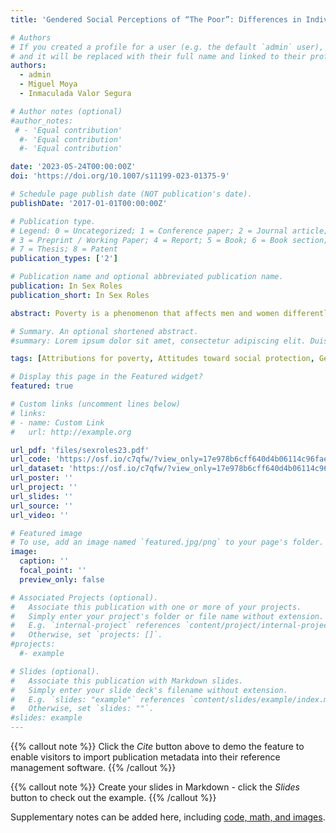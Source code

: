 ```yaml
---
title: 'Gendered Social Perceptions of “The Poor”: Differences in Individualistic Attributions, Stereotypes, and Attitudes Toward Social Protection Policies'

# Authors
# If you created a profile for a user (e.g. the default `admin` user), write the username (folder name) here
# and it will be replaced with their full name and linked to their profile.
authors:
  - admin
  - Miguel Moya
  - Inmaculada Valor Segura

# Author notes (optional)
#author_notes:
 # - 'Equal contribution'
  #- 'Equal contribution'
  #- 'Equal contribution'

date: '2023-05-24T00:00:00Z'
doi: 'https://doi.org/10.1007/s11199-023-01375-9'

# Schedule page publish date (NOT publication's date).
publishDate: '2017-01-01T00:00:00Z'

# Publication type.
# Legend: 0 = Uncategorized; 1 = Conference paper; 2 = Journal article;
# 3 = Preprint / Working Paper; 4 = Report; 5 = Book; 6 = Book section;
# 7 = Thesis; 8 = Patent
publication_types: ['2']

# Publication name and optional abbreviated publication name.
publication: In Sex Roles
publication_short: In Sex Roles

abstract: Poverty is a phenomenon that affects men and women differently. In the current research, we examined social perceptions of poor men and women across three experiments focusing on attributions for poverty, classist attitudes, and stereotypes about poor people. In Study 1, participants from the general population (N = 484) made more individualistic (dispositional) attributions for men’s poverty compared to women’s poverty, blaming men more for their poverty. Participants also believed that men would manage the assistance they received from the state more poorly than women. These patterns were observed across all three studies. In Study 2 (N = 256), we also found that more individualistic attributions for why men were in poverty predicted more negative attitudes toward social protection policies concerning men. In Study 3 (N = 358), we replicated the results observed in Study 2, and found that women in poverty were described as mor communal and competent than men in poverty. We interpret these results considering the operation of traditional gender roles as well as the parallelism between stereotypes of women and poor people. Our results are relevant to the framing of the proposals by social organizations, political parties, and emancipation movements that advocate for policies and programs to address poverty.

# Summary. An optional shortened abstract.
#summary: Lorem ipsum dolor sit amet, consectetur adipiscing elit. Duis posuere tellus ac convallis placerat. Proin tincidunt magna sed ex sollicitudin condimentum.

tags: [Attributions for poverty, Attitudes toward social protection, Gendered perception]

# Display this page in the Featured widget?
featured: true

# Custom links (uncomment lines below)
# links:
# - name: Custom Link
#   url: http://example.org

url_pdf: 'files/sexroles23.pdf'
url_code: 'https://osf.io/c7qfw/?view_only=17e978b6cff640d4b06114c96fae0f77'
url_dataset: 'https://osf.io/c7qfw/?view_only=17e978b6cff640d4b06114c96fae0f77'
url_poster: ''
url_project: ''
url_slides: ''
url_source: ''
url_video: ''

# Featured image
# To use, add an image named `featured.jpg/png` to your page's folder.
image:
  caption: ''
  focal_point: ''
  preview_only: false

# Associated Projects (optional).
#   Associate this publication with one or more of your projects.
#   Simply enter your project's folder or file name without extension.
#   E.g. `internal-project` references `content/project/internal-project/index.md`.
#   Otherwise, set `projects: []`.
#projects:
  #- example

# Slides (optional).
#   Associate this publication with Markdown slides.
#   Simply enter your slide deck's filename without extension.
#   E.g. `slides: "example"` references `content/slides/example/index.md`.
#   Otherwise, set `slides: ""`.
#slides: example
---
```


{{% callout note %}}
Click the _Cite_ button above to demo the feature to enable visitors to import publication metadata into their reference management software.
{{% /callout %}}

{{% callout note %}}
Create your slides in Markdown - click the _Slides_ button to check out the example.
{{% /callout %}}

Supplementary notes can be added here, including [code, math, and images](https://wowchemy.com/docs/writing-markdown-latex/).
